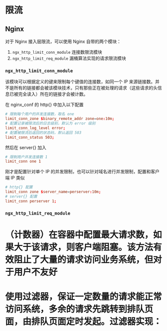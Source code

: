 # 限流

## Nginx

对于 Nginx 接入层限流，可以使用 Nginx 自带的两个模块：

 1. `ngx_http_limit_conn_module` 连接数限流模块
 2. `ngx_http_limit_req_module` 漏桶算法实现的请求限流模块

###  `ngx_http_limit_conn_module`

该模块可以根据定义的键来限制每个键值的连接数，如同一个 IP 来源链接数。并不是所有的链接都会被该模块技术，只有那些正在被处理的请求（这些请求的头信息已被完全读入）所在的链接才会被计数。

在 nginx_conf 的 http{} 中加入以下配置

``` conf
# 限制每个用户的并发连接数，取名 one
limit_conn_zone $binary_remote_addr zone=one:10m;
# 配置记录被限流后的日志级别，默认为 error 级别
limit_conn_log_level error;
# 配置被限流后返回的状态码，默认返回 503
limit_conn_status 503;
```

然后在 server{} 加入

``` conf
# 限制用户并发连接数 1
limit_conn one 1
```

刚才是配置针对单个 IP 的并发限制，也可以针对域名进行并发限制，配置和客户端 IP 类似

```conf
# http{} 配置
limit_conn zone $server_name=perserver:10m;
# server{} 配置
limit_conn perserver 1;
```

###  `ngx_http_limit_req_module`


# （计数器）在容器中配置最大请求数，如果大于该请求，则客户端阻塞。该方法有效阻止了大量的请求访问业务系统，但对于用户不友好

# 使用过滤器，保证一定数量的请求能正常访问系统，多余的请求先跳转到排队页面，由排队页面定时发起。过滤器实现：

```java

```

